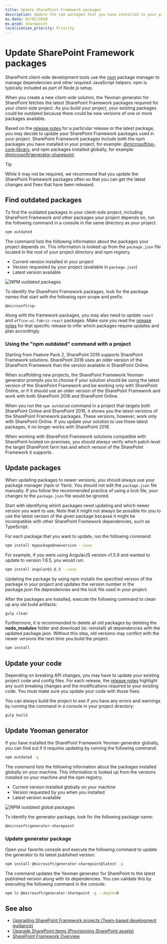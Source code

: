 ```yaml
---
title: Update SharePoint Framework packages
description: Update the npm packages that you have installed in your project and those you have installed globally. 
ms.date: 02/02/2018
ms.prod: sharepoint
localization_priority: Priority
---
```



# Update SharePoint Framework packages

SharePoint client-side development tools use the [npm](https://www.npmjs.com/) package manager to manage dependencies and other required JavaScript helpers. npm is typically included as part of Node.js setup.

When you create a new client-side solution, the Yeoman generator for SharePoint fetches the latest SharePoint Framework packages required for your client-side project. As you build your project, your existing packages could be outdated because there could be new versions of one or more packages available. 

Based on the [release notes](https://github.com/SharePoint/sp-dev-docs/wiki#release-notes) for a particular release or the latest package, you may decide to update your SharePoint Framework packages used in your project. SharePoint Framework packages include both the npm packages you have installed in your project, for example: [@microsoft/sp-core-library](https://www.npmjs.com/package/@microsoft/sp-core-library), and npm packages installed globally, for example: [@microsoft/generator-sharepoint](https://www.npmjs.com/package/@microsoft/generator-sharepoint). 

> [!TIP]
> While it may not be required, we recommend that you update the SharePoint Framework packages often so that you can get the latest changes and fixes that have been released.

## Find outdated packages

To find the outdated packages in your client-side project, including SharePoint Framework and other packages your project depends on, run the following command in a console in the same directory as your project. 

```sh
npm outdated
```

The command lists the following information about the packages your project depends on. This information is looked up from the `package.json` file located in the root of your project directory and npm registry.

* Current version installed in your project
* Version requested by your project (available in `package.json`)
* Latest version available

![NPM outdated packages](../../images/npm-outdated-packages-list.png)

To identify the SharePoint Framework packages, look for the package names that start with the following npm scope and prefix:

```text
@microsoft/sp-
```

Along with the framework packages, you may also need to update `react` and `office-ui-fabric-react` packages. Make sure you read the [release notes](https://github.com/SharePoint/sp-dev-docs/wiki#release-notes) for that specific release to infer which packages require updates and plan accordingly.

### Using the "npm outdated" command with a project

Starting from Feature Pack 2, SharePoint 2016 supports SharePoint Framework solutions. SharePoint 2016 uses an older version of the SharePoint Framework than the version available in SharePoint Online. 

When scaffolding new projects, the SharePoint Framework Yeoman generator prompts you to choose if your solution should be using the latest version of the SharePoint Framework and be working only with SharePoint Online, or if it should use an older version of the SharePoint Framework and work with both SharePoint 2016 and SharePoint Online.

When you run the `npm outdated` command in a project that targets both SharePoint Online and SharePoint 2016, it shows you the latest versions of the SharePoint Framework packages. These versions, however, work only with SharePoint Online. If you update your solution to use these latest packages, it no longer works with SharePoint 2016.

When working with SharePoint Framework solutions compatible with SharePoint hosted on-premises, you should always verify which patch level the target SharePoint farm has and which version of the SharePoint Framework it supports.

## Update packages

When updating packages to newer versions, you should always use your package manager (npm or Yarn). You should not edit the `package.json` file manually. If you follow the recommended practice of using a lock file, your changes to the `package.json` file would be ignored.

Start with identifying which packages need updating and which newer version you want to use. Note that it might not always be possible for you to use the latest version of the given package because it might be incompatible with other SharePoint Framework dependencies, such as TypeScript.

For each package that you want to update, run the following command:

```sh
npm install mypackage@newversion --save
```

For example, if you were using AngularJS version v1.5.9 and wanted to update to version 1.6.5, you would run:

```sh
npm install angular@1.6.5 --save
```

Updating the package by using npm installs the specified version of the package in your project and updates the version number in the package.json file dependencies and the lock file used in your project.

After the packages are installed, execute the following command to clean up any old build artifacts:

```sh
gulp clean
```

Furthermore, it is recommended to delete all old packages by deleting the **node_modules** folder and download (ie: reinstall) all dependencies with the updated package.json. Without this step, old versions may conflict with the newer versions the next time you build the project.

```sh
npm install
```

## Update your code

Depending on breaking API changes, you may have to update your existing project code and config files. For each release, the [release notes](https://aka.ms/spfx-release-notes) highlight any such breaking changes and the modifications required to your existing code. You must make sure you update your code with those fixes.

You can always build the project to see if you have any errors and warnings by running the command in a console in your project directory:

```sh
gulp build
```

## Update Yeoman generator

If you have installed the SharePoint Framework Yeoman generator globally, you can find out if it requires updating by running the following command:

```sh
npm outdated -g
```

The command lists the following information about the packages installed globally on your machine. This information is looked up from the versions installed on your machine and the npm registry.

* Current version installed globally on your machine
* Version requested by you when you installed
* Latest version available

![NPM outdated global packages](../../images/npm-outdated-global-packages-list.png)

To identify the generator package, look for the following package name:

```sh
@microsoft/generator-sharepoint
```

### Update generator package

Open your favorite console and execute the following command to update the generator to its latest published version:

```sh
npm install @microsoft/generator-sharepoint@latest -g
```

The command updates the Yeoman generator for SharePoint to the latest published version along with its dependencies. You can validate this by executing the following command in the console:

```sh
npm ls @microsoft/generator-sharepoint -g --depth=0
```

## See also

- [Upgrading SharePoint Framework projects (Team-based development guidance)](../team-based-development-on-sharepoint-framework.md#upgrading-sharepoint-framework-projects)
- [Upgrade SharePoint items (Provisioning SharePoint assets)](provision-sharepoint-assets.md#upgrade-sharepoint-items)
- [SharePoint Framework Overview](../sharepoint-framework-overview.md)
